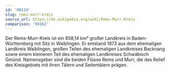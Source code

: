 ```yaml
---
id: '08119'
slug: rems-murr-kreis
source_url: https://de.wikipedia.org/wiki/Rems-Murr-Kreis
comparison: '09162'
---
```


Der Rems-Murr-Kreis ist ein 858,14 km² großer Landkreis in Baden-Württemberg mit Sitz in Waiblingen. Er entstand 1973 aus dem ehemaligen Landkreis Waiblingen, großen Teilen des ehemaligen Landkreises Backnang sowie einem kleineren Teil des ehemaligen Landkreises Schwäbisch Gmünd. Namensgeber sind die beiden Flüsse Rems und Murr, die das Relief des Kreisgebiets mit ihren Tälern und Seitentälern prägen.
